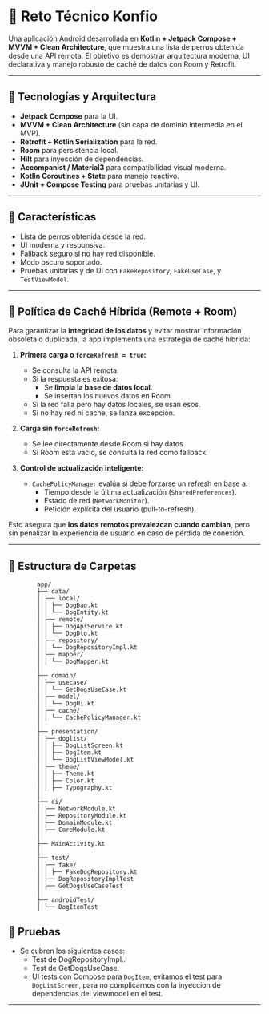 # 🐶 Reto Técnico Konfio

Una aplicación Android desarrollada en **Kotlin + Jetpack Compose + MVVM + Clean Architecture**, que muestra una lista de perros obtenida desde una API remota. El objetivo es demostrar arquitectura moderna, UI declarativa y manejo robusto de caché de datos con Room y Retrofit.

---

## 🧱 Tecnologías y Arquitectura

- **Jetpack Compose** para la UI.
- **MVVM + Clean Architecture** (sin capa de dominio intermedia en el MVP).
- **Retrofit + Kotlin Serialization** para la red.
- **Room** para persistencia local.
- **Hilt** para inyección de dependencias.
- **Accompanist / Material3** para compatibilidad visual moderna.
- **Kotlin Coroutines + State** para manejo reactivo.
- **JUnit + Compose Testing** para pruebas unitarias y UI.

---

## 🚀 Características

- Lista de perros obtenida desde la red.
- UI moderna y responsiva.
- Fallback seguro si no hay red disponible.
- Modo oscuro soportado.
- Pruebas unitarias y de UI con `FakeRepository`, `FakeUseCase`, y `TestViewModel`.

---

## 🔁 Política de Caché Híbrida (Remote + Room)

Para garantizar la **integridad de los datos** y evitar mostrar información obsoleta o duplicada, la app implementa una estrategia de caché híbrida:

1. **Primera carga o `forceRefresh = true`:**
    - Se consulta la API remota.
    - Si la respuesta es exitosa:
        - Se **limpia la base de datos local**.
        - Se insertan los nuevos datos en Room.
    - Si la red falla pero hay datos locales, se usan esos.
    - Si no hay red ni cache, se lanza excepción.

2. **Carga sin `forceRefresh`:**
    - Se lee directamente desde Room si hay datos.
    - Si Room está vacío, se consulta la red como fallback.

3. **Control de actualización inteligente:**
    - `CachePolicyManager` evalúa si debe forzarse un refresh en base a:
        - Tiempo desde la última actualización (`SharedPreferences`).
        - Estado de red (`NetworkMonitor`).
        - Petición explícita del usuario (pull-to-refresh).

Esto asegura que **los datos remotos prevalezcan cuando cambian**, pero sin penalizar la experiencia de usuario en caso de pérdida de conexión.

---

## 📂 Estructura de Carpetas

            app/
            ├── data/
            │ ├── local/
            │ │ ├── DogDao.kt
            │ │ └── DogEntity.kt
            │ ├── remote/
            │ │ ├── DogApiService.kt
            │ │ └── DogDto.kt
            │ ├── repository/
            │ │ └── DogRepositoryImpl.kt
            │ ├── mapper/
            │ │ └── DogMapper.kt
            │
            ├── domain/
            │ ├── usecase/
            │ │ └── GetDogsUseCase.kt
            │ ├── model/
            │ │ └── DogUi.kt
            │ ├── cache/
            │ │ └── CachePolicyManager.kt
            │
            ├── presentation/
            │ ├── doglist/
            │ │ ├── DogListScreen.kt
            │ │ ├── DogItem.kt
            │ │ └── DogListViewModel.kt
            │ ├── theme/
            │ │ ├── Theme.kt
            │ │ ├── Color.kt
            │ │ ├── Typography.kt
            │
            ├── di/
            │ ├── NetworkModule.kt
            │ ├── RepositoryModule.kt
            │ ├── DomainModule.kt
            │ ├── CoreModule.kt
            │
            ├── MainActivity.kt
            │
            ├── test/
            │ ├── fake/
            │ │ ├── FakeDogRepository.kt
            │ ├── DogRepositoryImplTest 
            │ ├── GetDogsUseCaseTest
            │
            ├── androidTest/
            │ └── DogItemTest

## 🧪 Pruebas

- Se cubren los siguientes casos:
    - Test de DogRepositoryImpl..
    - Test de GetDogsUseCase.
    - UI tests con Compose para `DogItem`, evitamos el test para `DogListScreen`, para no complicarnos con la inyeccion de dependencias del viewmodel en el test.

---


